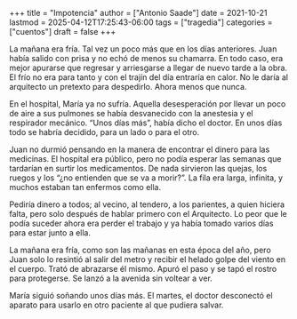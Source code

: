 +++
title = "Impotencia"
author = ["Antonio Saade"]
date = 2021-10-21
lastmod = 2025-04-12T17:25:43-06:00
tags = ["tragedia"]
categories = ["cuentos"]
draft = false
+++

La mañana era fría. Tal vez un poco más que en los días anteriores. Juan había salido con prisa y no echó de menos su chamarra. En todo caso, era mejor apurarse que regresar y arriesgarse a llegar de nuevo tarde a la obra. El frío no era para tanto y con el trajín del día entraría en calor. No le daría al arquitecto un pretexto para despedirlo. Ahora menos que nunca.

En el hospital, María ya no sufría. Aquella desesperación por llevar un poco de aire a sus pulmones se había desvanecido con la anestesia y el respirador mecánico. “Unos días más”, había dicho el doctor. En unos días todo se habría decidido, para un lado o para el otro.

Juan no durmió pensando en la manera de encontrar el dinero para las medicinas. El hospital era público, pero no podía esperar las semanas que tardarían en surtir los medicamentos. De nada sirvieron las quejas, los ruegos y los “¿no entienden que se va a morir?”. La fila era larga, infinita, y muchos estaban tan enfermos como ella.

Pediría dinero a todos; al vecino, al tendero, a los parientes, a quien hiciera falta, pero solo después de hablar primero con el Arquitecto. Lo peor que le podía suceder ahora era perder el trabajo y ya había tomado varios días para estar junto a ella.

La mañana era fría, como son las mañanas en esta época del año, pero Juan solo lo resintió al salir del metro y recibir el helado golpe del viento en el cuerpo. Trató de abrazarse él mismo. Apuró el paso y se tapó el rostro para protegerse. Se lanzó a la avenida sin voltear a ver.

María siguió soñando unos días más. El martes, el doctor desconectó el aparato para usarlo en otro paciente al que pudiera salvar.
